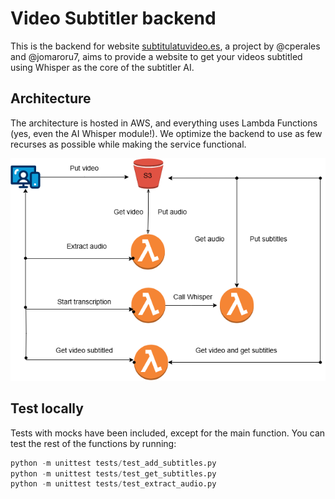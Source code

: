 # Video Subtitler backend


This is the backend for website [subtitulatuvideo.es](https://subtitulatuvideo.es/), a project by @cperales and @jomaroru7, aims to provide a website to get your videos subtitled using Whisper as the core of the subtitler AI.

## Architecture

The architecture is hosted in AWS, and everything uses Lambda Functions (yes, even the AI Whisper module!). We optimize the backend to use as few recurses as possible while making the service functional.

![AWS Architecture](img/aws.png "Title")


## Test locally

Tests with mocks have been included, except for the main function. You can test the rest of the functions by running:

```python
python -m unittest tests/test_add_subtitles.py
python -m unittest tests/test_get_subtitles.py
python -m unittest tests/test_extract_audio.py
```
